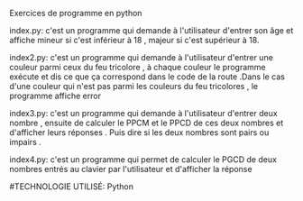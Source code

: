 Exercices de programme en python


index.py: c'est un programme qui demande à l'utilisateur d'entrer son âge et affiche mineur si c'est inférieur à 18 , majeur si c'est supérieur à 18.


index2.py: c'est un programme qui demande à l'utilisateur d'entrer une couleur parmi ceux du feu tricolore , à chaque couleur le programme exécute et dis ce que ça correspond dans le code de la route .Dans le cas d'une couleur qui n'est pas parmi les couleurs du feu tricolores , le programme affiche error


index3.py: c'est un programme qui demande à l'utilisateur d'entrer deux nombre , ensuite de calculer le PPCM et le PPCD de ces deux nombres et d'afficher leurs réponses . Puis dire si les deux nombres sont pairs ou impairs .


index4.py: c'est un programme qui permet de calculer le PGCD de deux nombres entrés au clavier par l'utilisateur et d'afficher la réponse


#TECHNOLOGIE UTILISÉ:
Python
